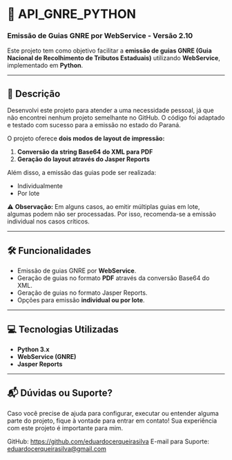 # 🚀 **API_GNRE_PYTHON**

### **Emissão de Guias GNRE por WebService - Versão 2.10**

Este projeto tem como objetivo facilitar a **emissão de guias GNRE (Guia Nacional de Recolhimento de Tributos Estaduais)** utilizando **WebService**, implementado em **Python**.

---

## 📄 **Descrição**

Desenvolvi este projeto para atender a uma necessidade pessoal, já que não encontrei nenhum projeto semelhante no GitHub. O código foi adaptado e testado com sucesso para a emissão no estado do Paraná.

O projeto oferece **dois modos de layout de impressão:**

1. **Conversão da string Base64 do XML para PDF**  
2. **Geração do layout através do Jasper Reports**

Além disso, a emissão das guias pode ser realizada:

- Individualmente  
- Por lote  


⚠️ **Observação:** Em alguns casos, ao emitir múltiplas guias em lote, algumas podem não ser processadas. Por isso, recomenda-se a emissão individual nos casos críticos.

---

## 🛠️ **Funcionalidades**

- Emissão de guias GNRE por **WebService**.  
- Geração de guias no formato **PDF** através da conversão Base64 do XML.  
- Geração de guias no formato Jasper Reports.  
- Opções para emissão **individual ou por lote**.  

---

## 💻 **Tecnologias Utilizadas**

- **Python 3.x**  
- **WebService (GNRE)**  
- **Jasper Reports**  

---


## 📬 **Dúvidas ou Suporte?**
Caso você precise de ajuda para configurar, executar ou entender alguma parte do projeto, fique à vontade para entrar em contato! Sua experiência com este projeto é importante para mim.

GitHub: https://github.com/eduardocerqueirasilva
E-mail para Suporte: eduardocerqueirasilva@gmail.com